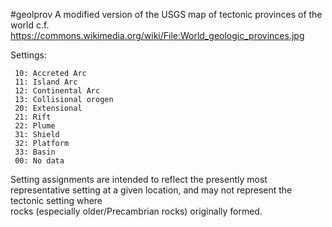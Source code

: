 #geolprov
A modified version of the USGS map of tectonic provinces of the world
c.f. https://commons.wikimedia.org/wiki/File:World_geologic_provinces.jpg

Settings:
```
 10: Accreted Arc
 11: Island Arc
 12: Continental Arc
 13: Collisional orogen
 20: Extensional
 21: Rift
 22: Plume
 31: Shield
 32: Platform
 33: Basin
 00: No data
```

Setting assignments are intended to reflect the presently most representative
setting at a given location, and may not represent the tectonic setting where  
rocks (especially older/Precambrian rocks) originally formed.

